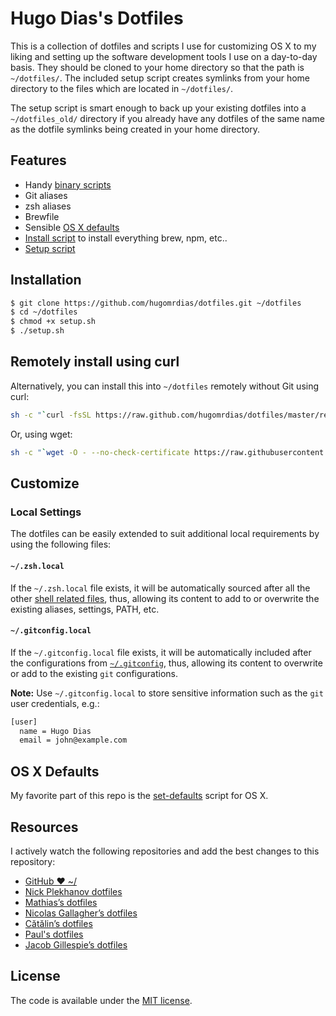 # Hugo Dias's Dotfiles

This is a collection of dotfiles and scripts I use for customizing OS X to my liking and setting up the software development tools I use on a day-to-day basis. They should be cloned to your home directory so that the path is `~/dotfiles/`. The included setup script creates symlinks from your home directory to the files which are located in `~/dotfiles/`.

The setup script is smart enough to back up your existing dotfiles into a `~/dotfiles_old/` directory if you already have any dotfiles of the same name as the dotfile symlinks being created in your home directory.

## Features

*   Handy [binary scripts](bin/)
*   Git aliases
*   zsh aliases
*   Brewfile
*   Sensible [OS X defaults](.macos)
*   [Install script](install.sh) to install everything brew, npm, etc..
*   [Setup script](setup.sh)

## Installation

```sh
$ git clone https://github.com/hugomrdias/dotfiles.git ~/dotfiles
$ cd ~/dotfiles
$ chmod +x setup.sh
$ ./setup.sh
```

## Remotely install using curl

Alternatively, you can install this into `~/dotfiles` remotely without Git using curl:

```sh
sh -c "`curl -fsSL https://raw.github.com/hugomrdias/dotfiles/master/remote-setup.sh`"
```

Or, using wget:

```sh
sh -c "`wget -O - --no-check-certificate https://raw.githubusercontent.com/hugomrdias/dotfiles/master/remote-setup.sh`"
```

## Customize

### Local Settings

The dotfiles can be easily extended to suit additional local
requirements by using the following files:

#### `~/.zsh.local`

If the `~/.zsh.local` file exists, it will be automatically sourced
after all the other [shell related files](shell), thus, allowing its
content to add to or overwrite the existing aliases, settings, PATH,
etc.

#### `~/.gitconfig.local`

If the `~/.gitconfig.local` file exists, it will be automatically
included after the configurations from [`~/.gitconfig`](git/gitconfig), thus, allowing
its content to overwrite or add to the existing `git` configurations.

**Note:** Use `~/.gitconfig.local` to store sensitive information such
as the `git` user credentials, e.g.:

```sh
[user]
  name = Hugo Dias
  email = john@example.com
```

## OS X Defaults

My favorite part of this repo is the [set-defaults](.macos) script for OS X.

## Resources

I actively watch the following repositories and add the best changes to this repository:

*   [GitHub ❤ ~/](http://dotfiles.github.com/)
*   [Nick Plekhanov dotfiles](https://github.com/nicksp/dotfiles)
*   [Mathias’s dotfiles](https://github.com/mathiasbynens/dotfiles)
*   [Nicolas Gallagher’s dotfiles](https://github.com/necolas/dotfiles)
*   [Cătălin’s dotfiles](https://github.com/alrra/dotfiles)
*   [Paul's dotfiles](https://github.com/paulirish/dotfiles)
*   [Jacob Gillespie’s dotfiles](https://github.com/jacobwg/dotfiles)

## License

The code is available under the [MIT license](LICENSE).

